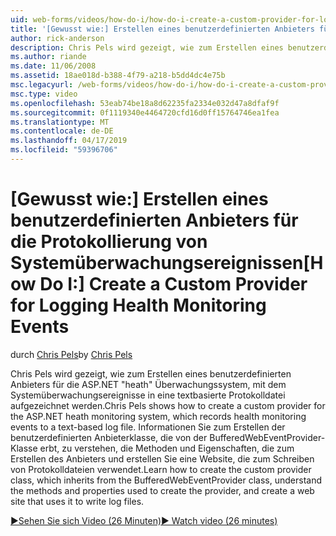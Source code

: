 ```yaml
---
uid: web-forms/videos/how-do-i/how-do-i-create-a-custom-provider-for-logging-health-monitoring-events
title: '[Gewusst wie:] Erstellen eines benutzerdefinierten Anbieters für die Protokollierung von Systemüberwachungsereignissen | Microsoft-Dokumentation'
author: rick-anderson
description: Chris Pels wird gezeigt, wie zum Erstellen eines benutzerdefinierten Anbieters für die ASP.NET "heath" Überwachungssystem, mit dem Systemüberwachungsereignisse in eine textbasierte Protokolldatei aufgezeichnet werden. LE...
ms.author: riande
ms.date: 11/06/2008
ms.assetid: 18ae018d-b388-4f79-a218-b5dd4dc4e75b
msc.legacyurl: /web-forms/videos/how-do-i/how-do-i-create-a-custom-provider-for-logging-health-monitoring-events
msc.type: video
ms.openlocfilehash: 53eab74be18a8d62235fa2334e032d47a8dfaf9f
ms.sourcegitcommit: 0f1119340e4464720cfd16d0ff15764746ea1fea
ms.translationtype: MT
ms.contentlocale: de-DE
ms.lasthandoff: 04/17/2019
ms.locfileid: "59396706"
---
```

# <a name="how-do-i-create-a-custom-provider-for-logging-health-monitoring-events"></a><span data-ttu-id="e8d70-104">[Gewusst wie:] Erstellen eines benutzerdefinierten Anbieters für die Protokollierung von Systemüberwachungsereignissen</span><span class="sxs-lookup"><span data-stu-id="e8d70-104">[How Do I:] Create a Custom Provider for Logging Health Monitoring Events</span></span>

<span data-ttu-id="e8d70-105">durch [Chris Pels](https://twitter.com/chrispels)</span><span class="sxs-lookup"><span data-stu-id="e8d70-105">by [Chris Pels](https://twitter.com/chrispels)</span></span>

<span data-ttu-id="e8d70-106">Chris Pels wird gezeigt, wie zum Erstellen eines benutzerdefinierten Anbieters für die ASP.NET "heath" Überwachungssystem, mit dem Systemüberwachungsereignisse in eine textbasierte Protokolldatei aufgezeichnet werden.</span><span class="sxs-lookup"><span data-stu-id="e8d70-106">Chris Pels shows how to create a custom provider for the ASP.NET heath monitoring system, which records health monitoring events to a text-based log file.</span></span> <span data-ttu-id="e8d70-107">Informationen Sie zum Erstellen der benutzerdefinierten Anbieterklasse, die von der BufferedWebEventProvider-Klasse erbt, zu verstehen, die Methoden und Eigenschaften, die zum Erstellen des Anbieters und erstellen Sie eine Website, die zum Schreiben von Protokolldateien verwendet.</span><span class="sxs-lookup"><span data-stu-id="e8d70-107">Learn how to create the custom provider class, which inherits from the BufferedWebEventProvider class, understand the methods and properties used to create the provider, and create a web site that uses it to write log files.</span></span>

[<span data-ttu-id="e8d70-108">&#9654;Sehen Sie sich Video (26 Minuten)</span><span class="sxs-lookup"><span data-stu-id="e8d70-108">&#9654; Watch video (26 minutes)</span></span>](https://channel9.msdn.com/Blogs/ASP-NET-Site-Videos/how-do-i-create-a-custom-provider-for-logging-health-monitoring-events)

